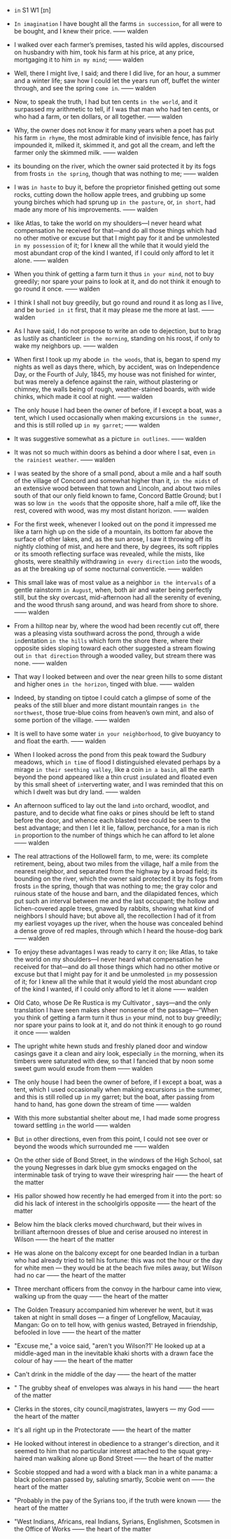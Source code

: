 - `in` S1 W1 [ɪn]
- `In imagination` I have bought all the farms `in succession`, for all were to be bought, and I knew their price. —— walden

- I walked over each farmer’s premises, tasted his wild apples, discoursed on husbandry with him, took his farm at his price, at any price, mortgaging it to him `in my mind`; —— walden

- Well, there I might live, I said; and there I did live, for an hour, a summer and a winter life; saw how I could let the years run off, buffet the winter through, and see the spring `come in`. —— walden

- Now, to speak the truth, I had but ten cents `in the world`, and it surpassed my arithmetic to tell, if I was that man who had ten cents, or who had a farm, or ten dollars, or all together. —— walden

- Why, the owner does not know it for many years when a poet has put his farm `in rhyme`, the most admirable kind of invisible fence, has fairly impounded it, milked it, skimmed it, and got all the cream, and left the farmer only the skimmed milk. —— walden
- its bounding on the river, which the owner said protected it by its fogs from frosts `in the spring`, though that was nothing to me; —— walden

- I was `in haste` to buy it, before the proprietor finished getting out some rocks, cutting down the hollow apple trees, and grubbing up some young birches which had sprung up `in the pasture`, or, `in short`, had made any more of his improvements. —— walden
- like Atlas, to take the world on my shoulders—I never heard what compensation he received for that—and do all those things which had no other motive or excuse but that I might pay for it and be unmolested `in my possession` of it; for I knew all the while that it would yield the most abundant crop of the kind I wanted, if I could only afford to let it alone. —— walden
- When you think of getting a farm turn it thus `in your mind`, not to buy greedily; nor spare your pains to look at it, and do not think it enough to go round it once.  —— walden

- I think I shall not buy greedily, but go round and round it as long as I live, and be `buried in it` first, that it may please me the more at last.  —— walden

- As I have said, I do not propose to write an ode to dejection, but to brag as lustily as chanticleer `in the morning`, standing on his roost, if only to wake my neighbors up. —— walden

- When first I took up my abode `in the woods`, that is, began to spend my nights as well as days there, which, by accident, was on Independence Day, or the Fourth of July, 1845, my house was not finished for winter, but was merely a defence against the rain, without plastering or chimney, the walls being of rough, weather-stained boards, with wide chinks, which made it cool at night. —— walden

- The only house I had been the owner of before, if I except a boat, was a tent, which I used occasionally when making excursions `in the summer`, and this is still rolled up `in my garret`; —— walden

- It was suggestive somewhat as a picture `in outlines`. —— walden

- It was not so much within doors as behind a door where I sat, even `in the rainiest weather`. —— walden

- I was seated by the shore of a small pond, about a mile and a half south of the village of Concord and somewhat higher than it, `in the midst` of an extensive wood between that town and Lincoln, and about two miles south of that our only field known to fame, Concord Battle Ground; but I was so low `in the woods` that the opposite shore, half a mile off, like the rest, covered with wood, was my most distant horizon. —— walden

- For the first week, whenever I looked out on the pond it impressed me like a tarn high up on the side of a mountain, its bottom far above the surface of other lakes, and, as the sun arose, I saw it throwing off its nightly clothing of mist, and here and there, by degrees, its soft ripples or its smooth reflecting surface was revealed, while the mists, like ghosts, were stealthily withdrawing `in every direction` `in`to the woods, as at the breaking up of some nocturnal conventicle. —— walden

- This small lake was of most value as a neighbor `in the `in`tervals` of a gentle rainstorm `in August`, when, both air and water being perfectly still, but the sky overcast, mid-afternoon had all the serenity of evening, and the wood thrush sang around, and was heard from shore to shore. —— walden

- From a hilltop near by, where the wood had been recently cut off, there was a pleasing vista southward across the pond, through a wide `in`dentation `in the hills` which form the shore there, where their opposite sides sloping toward each other suggested a stream flowing out `in that direction` through a wooded valley, but stream there was none. —— walden
- That way I looked between and over the near green hills to some distant and higher ones `in the horizon`, tinged with blue. —— walden

- Indeed, by standing on tiptoe I could catch a glimpse of some of the peaks of the still bluer and more distant mountain ranges `in the northwest`, those true-blue coins from heaven’s own mint, and also of some portion of the village. —— walden

- It is well to have some water `in your neighborhood`, to give buoyancy to and float the earth.  —— walden

- When I looked across the pond from this peak toward the Sudbury meadows, which `in time` of flood I distinguished elevated perhaps by a mirage `in their seething valley`, like a coin `in a basin`, all the earth beyond the pond appeared like a thin crust `in`sulated and floated even by this small sheet of `in`terverting water, and I was reminded that this on which I dwelt was but dry land. —— walden


-  An afternoon sufficed to lay out the land `in`to orchard, woodlot, and pasture, and to decide what fine oaks or pines should be left to stand before the door, and whence each blasted tree could be seen to the best advantage; and then I let it lie, fallow, perchance, for a man is rich `in` proportion to the number of things which he can afford to let alone —— walden

- The real attractions of the Hollowell farm, to me, were: its complete retirement, being, about two miles from the village, half a mile from the nearest neighbor, and separated from the highway by a broad field; its bounding on the river, which the owner said protected it by its fogs from frosts `in` the spring, though that was nothing to me; the gray color and ruinous state of the house and barn, and the dilapidated fences, which put such an interval between me and the last occupant; the hollow and lichen-covered apple trees, gnawed by rabbits, showing what kind of neighbors I should have; but above all, the recollection I had of it from my earliest voyages up the river, when the house was concealed behind a dense grove of red maples, through which I heard the house-dog bark —— walden

-  To enjoy these advantages I was ready to carry it on; like Atlas, to take the world on my shoulders﻿—I never heard what compensation he received for that﻿—and do all those things which had no other motive or excuse but that I might pay for it and be unmolested `in` my possession of it; for I knew all the while that it would yield the most abundant crop of the kind I wanted, if I could only afford to let it alone —— walden

- Old Cato, whose De Re Rustica is my Cultivator , says﻿—and the only translation I have seen makes sheer nonsense of the passage﻿—“When you think of getting a farm turn it thus `in` your mind, not to buy greedily; nor spare your pains to look at it, and do not think it enough to go round it once —— walden

-  The upright white hewn studs and freshly planed door and window casings gave it a clean and airy look, especially `in` the morning, when its timbers were saturated with dew, so that I fancied that by noon some sweet gum would exude from them —— walden

- The only house I had been the owner of before, if I except a boat, was a tent, which I used occasionally when making excursions `in` the summer, and this is still rolled up `in` my garret; but the boat, after passing from hand to hand, has gone down the stream of time —— walden

-  With this more substantial shelter about me, I had made some progress toward settling `in` the world —— walden

-  But `in` other directions, even from this point, I could not see over or beyond the woods which surrounded me —— walden

-  On the other side of Bond Street, in the windows of the High School, sat the young Negresses in dark blue gym smocks engaged on the interminable task of trying to wave their wirespring hair —— the heart of the matter

-  His pallor showed how recently he had emerged from it into the port: so did his lack of interest in the schoolgirls opposite —— the heart of the matter

-  Below him the black clerks moved churchward, but their wives in brilliant afternoon dresses of blue and cerise aroused no interest in Wilson —— the heart of the matter

-  He was alone on the balcony except for one bearded Indian in a turban who had already tried to tell his fortune: this was not the hour or the day for white men — they would be at the beach five miles away, but Wilson had no car —— the heart of the matter

- Three merchant officers from the convoy in the harbour came into view, walking up from the quay —— the heart of the matter

-  The Golden Treasury accompanied him wherever he went, but it was taken at night in small doses — a finger of Longfellow, Macauiay, Mangan: Go on to tell how, with genius wasted, Betrayed in friendship, befooled in love  —— the heart of the matter

-  "Excuse me," a voice said, "aren't you Wilson?1' He looked up at a middle-aged man in the inevitable khaki shorts with a drawn face the colour of hay —— the heart of the matter

-  Can't drink in the middle of the day —— the heart of the matter

- " The grubby sheaf of envelopes was always in his hand —— the heart of the matter

-  Clerks in the stores, city council,magistrates, lawyers — my God —— the heart of the matter

- It's all right up in the Protectorate —— the heart of the matter

-  He looked without interest in obedience to a stranger's direction, and it seemed to him that no particular interest attached to the squat grey-haired man walking alone up Bond Street —— the heart of the matter

-  Scobie stopped and had a word with a black man in a white panama: a black policeman passed by, saluting smartly, Scobie went on —— the heart of the matter

-  "Probably in the pay of the Syrians too, if the truth were known —— the heart of the matter

-  "West Indians, Africans, real Indians, Syrians, Englishmen, Scotsmen in the Office of Works —— the heart of the matter